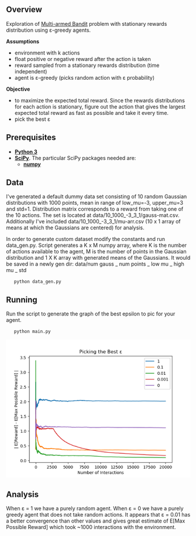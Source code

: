 ## Overview
Exploration of [Multi-armed Bandit](https://en.wikipedia.org/wiki/Multi-armed_bandit)
problem with stationary rewards distribution using ε-greedy agents.

**Assumptions**
 - environment with k actions
 - float positive or negative reward after the action is taken
 - reward sampled from a stationary rewards distribution (time independent)
 - agent is ε-greedy (picks random action with ε probability)

**Objective**
  - to maximize the expected total reward. Since the rewards distributions for each action
    is stationary, figure out the action that gives the largest expected total reward as fast
    as possible and take it every time.
  - pick the best ε

## Prerequisites
- **[Python 3](https://www.python.org/downloads/)**
- **[SciPy](https://www.scipy.org)**. The particular SciPy packages needed are:
    - **[numpy](http://www.numpy.org)**

## Data
I've generated a default dummy data set consisting of 10 random Gaussian distributions with 1000 points,
mean in range of low_mu=-3, upper_mu=3 and std=1. Distribution matrix corresponds
to a reward from taking one of the 10 actions. The set is located at data/10_1000_-3_3_1/gauss-mat.csv.
Additionally I've included data/10_1000_-3_3_1/mu-arr.csv (10 x 1 array of means at which
the Gaussians are centered) for analysis.

In order to generate custom dataset modify the constants and run data_gen.py.
Script generates a K x M numpy array, where K is the number of actions available
to the agent, M is the number of points in the Gaussian distribution and 1 X K array
with generated means of the Gaussians. It would be saved in a newly gen dir:
data/num gauss _ num points _ low mu _ high mu _ std

       python data_gen.py

## Running
Run the script to generate the graph of the best epsilon to pic for your agent.

       python main.py


![Results](results.png)

## Analysis
When ε = 1 we have a purely random agent. When ε = 0 we have a purely greedy
agent that does not take random actions. It appears that ε = 0.01 has a better
convergence than other values and gives great estimate of E[Max Possible Reward]
which took ~1000 interactions with the environment.

